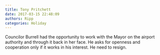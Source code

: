```yaml
---
title: Tony Pritchett
date: 2017-03-15 22:48:09
authors: Ripp
categories: Holiday
---
```


 Councilor Burrell had the opportunity to work with the Mayor on the airport authority and through it back in her face. He asks for openness and cooperation only if it works in his interest. He need to resign.